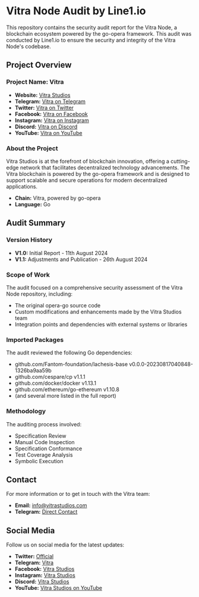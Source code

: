 # Vitra Node Audit by Line1.io

This repository contains the security audit report for the Vitra Node, a blockchain ecosystem powered by the go-opera framework. This audit was conducted by Line1.io to ensure the security and integrity of the Vitra Node's codebase.

## Project Overview

### Project Name: Vitra

- **Website:** [Vitra Studios](https://vitrastudios.com/)
- **Telegram:** [Vitra on Telegram](https://t.me/SHG_VITRA)
- **Twitter:** [Vitra on Twitter](https://x.com/VitraStudios)
- **Facebook:** [Vitra on Facebook](https://www.facebook.com/people/Vitra-Studios/61554658419906/)
- **Instagram:** [Vitra on Instagram](https://www.instagram.com/vitrastudios)
- **Discord:** [Vitra on Discord](https://discord.com/invite/ng3pAnswEa)
- **YouTube:** [Vitra on YouTube](https://www.youtube.com/@VitraStudios)

### About the Project

Vitra Studios is at the forefront of blockchain innovation, offering a cutting-edge network that facilitates decentralized technology advancements. The Vitra blockchain is powered by the go-opera framework and is designed to support scalable and secure operations for modern decentralized applications.

- **Chain:** Vitra, powered by go-opera
- **Language:** Go

## Audit Summary

### Version History

- **V1.0:** Initial Report - 11th August 2024
- **V1.1:** Adjustments and Publication - 26th August 2024

### Scope of Work

The audit focused on a comprehensive security assessment of the Vitra Node repository, including:
- The original opera-go source code
- Custom modifications and enhancements made by the Vitra Studios team
- Integration points and dependencies with external systems or libraries

### Imported Packages

The audit reviewed the following Go dependencies:
- github.com/Fantom-foundation/lachesis-base v0.0.0-20230817040848-1326ba9aa59b
- github.com/cespare/cp v1.1.1
- github.com/docker/docker v1.13.1
- github.com/ethereum/go-ethereum v1.10.8
- (and several more listed in the full report)

### Methodology

The auditing process involved:
- Specification Review
- Manual Code Inspection
- Specification Conformance
- Test Coverage Analysis
- Symbolic Execution

## Contact

For more information or to get in touch with the Vitra team:
- **Email:** [info@vitrastudios.com](mailto:info@vitrastudios.com)
- **Telegram:** [Direct Contact](https://t.me/SHG_VITRA)

## Social Media

Follow us on social media for the latest updates:
- **Twitter:** [Official](https://x.com/VitraStudios)
- **Telegram:** [Vitra](https://t.me/SHG_VITRA)
- **Facebook:** [Vitra Studios](https://www.facebook.com/people/Vitra-Studios/61554658419906/)
- **Instagram:** [Vitra Studios](https://www.instagram.com/vitrastudios)
- **Discord:** [Vitra Studios](https://discord.com/invite/ng3pAnswEa)
- **YouTube:** [Vitra Studios on YouTube](https://www.youtube.com/@VitraStudios)